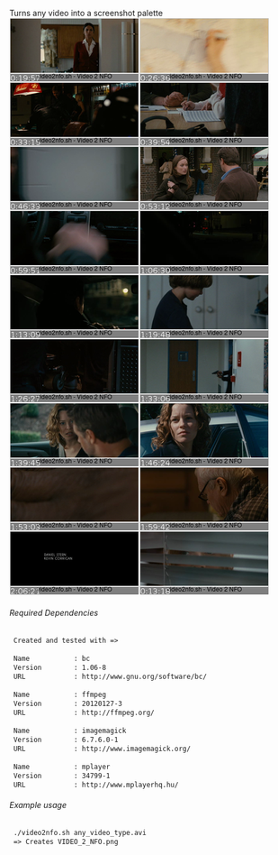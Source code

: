 
Turns any video into a screenshot palette 
<img src="VIDEO_2_NFO.png" />

###### Required Dependencies
    
     Created and tested with =>
    
     Name           : bc
     Version        : 1.06-8
     URL            : http://www.gnu.org/software/bc/
    
     Name           : ffmpeg
     Version        : 20120127-3
     URL            : http://ffmpeg.org/
    
     Name           : imagemagick
     Version        : 6.7.6.0-1
     URL            : http://www.imagemagick.org/
    
     Name           : mplayer
     Version        : 34799-1
     URL            : http://www.mplayerhq.hu/
     
###### Example usage

     ./video2nfo.sh any_video_type.avi
     => Creates VIDEO_2_NFO.png

